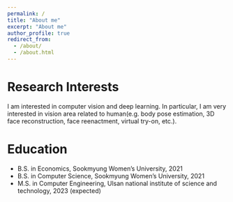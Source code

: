 ```yaml
---
permalink: /
title: "About me"
excerpt: "About me"
author_profile: true
redirect_from: 
  - /about/
  - /about.html
---
```




Research Interests
======
I am interested in computer vision and deep learning. In particular, I am very interested in vision area related to human(e.g. body pose estimation, 3D face reconstruction, face reenactment, virtual try-on, etc.).

Education
======
* B.S. in Economics, Sookmyung Women’s University, 2021
* B.S. in Computer Science, Sookmyung Women’s University, 2021
* M.S. in Computer Engineering, Ulsan national institute of science and technology, 2023 (expected)

